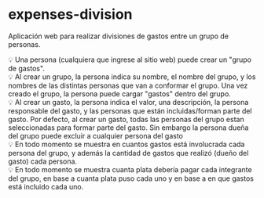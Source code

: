# expenses-division

Aplicación web para realizar divisiones de gastos entre un grupo de personas.

<aside>
💡 Una persona (cualquiera que ingrese al sitio web) puede crear un "grupo de gastos".

</aside>

<aside>
💡 Al crear un grupo, la persona indica su nombre, el nombre del grupo, y los nombres de las distintas personas que van a conformar el grupo. Una vez creado el grupo, la persona puede cargar "gastos" dentro del grupo.

</aside>

<aside>
💡 Al crear un gasto, la persona indica el valor, una descripción, la persona responsable del gasto, y las personas que están incluidas/forman parte del gasto. Por defecto, al crear un gasto, todas las personas del grupo estan seleccionadas para formar parte del gasto. Sin embargo la persona dueña del grupo puede excluir a cualquier persona del gasto

</aside>

<aside>
💡 En todo momento se muestra en cuantos gastos está involucrada cada persona del grupo, y además la cantidad de gastos que realizó (dueño del gasto) cada persona.

</aside>

<aside>
💡 En todo momento se muestra cuanta plata debería pagar cada integrante del grupo, en base a cuanta plata puso cada uno y en base a en que gastos está incluido cada uno.

</aside>

